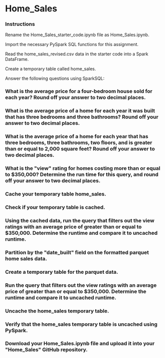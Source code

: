 # Home_Sales

### Instructions
Rename the Home_Sales_starter_code.ipynb file as Home_Sales.ipynb.

Import the necessary PySpark SQL functions for this assignment.

Read the home_sales_revised.csv data in the starter code into a Spark DataFrame.

Create a temporary table called home_sales.

Answer the following questions using SparkSQL:

### What is the average price for a four-bedroom house sold for each year? Round off your answer to two decimal places.

### What is the average price of a home for each year it was built that has three bedrooms and three bathrooms? Round off your answer to two decimal places.

### What is the average price of a home for each year that has three bedrooms, three bathrooms, two floors, and is greater than or equal to 2,000 square feet? Round off your answer to two decimal places.

### What is the "view" rating for homes costing more than or equal to $350,000? Determine the run time for this query, and round off your answer to two decimal places.

### Cache your temporary table home_sales.

### Check if your temporary table is cached.

### Using the cached data, run the query that filters out the view ratings with an average price of greater than or equal to $350,000. Determine the runtime and compare it to uncached runtime.

### Partition by the "date_built" field on the formatted parquet home sales data.

### Create a temporary table for the parquet data.

### Run the query that filters out the view ratings with an average price of greater than or equal to $350,000. Determine the runtime and compare it to uncached runtime.

### Uncache the home_sales temporary table.

### Verify that the home_sales temporary table is uncached using PySpark.

### Download your Home_Sales.ipynb file and upload it into your "Home_Sales" GitHub repository.
